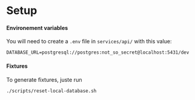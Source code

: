 # Setup

#### Environement variables

You will need to create a `.env` file in `services/api/` with this value:

```
DATABASE_URL=postgresql://postgres:not_so_secret@localhost:5431/dev
```

#### Fixtures

To generate fixtures, juste run

```sh
./scripts/reset-local-database.sh
```
